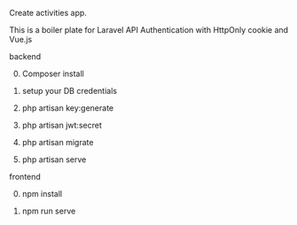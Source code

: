 Create activities app. 

This is a boiler plate for Laravel API Authentication with HttpOnly cookie and Vue.js

backend

0. Composer install

1. setup your DB credentials

2. php artisan key:generate

3. php artisan jwt:secret

4. php artisan migrate

5. php artisan serve


frontend

0. npm install

1. npm run serve